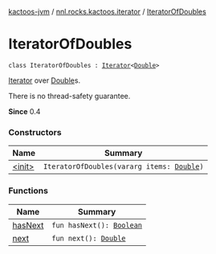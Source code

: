 [kactoos-jvm](../../index.md) / [nnl.rocks.kactoos.iterator](../index.md) / [IteratorOfDoubles](./index.md)

# IteratorOfDoubles

`class IteratorOfDoubles : `[`Iterator`](https://kotlinlang.org/api/latest/jvm/stdlib/kotlin.collections/-iterator/index.html)`<`[`Double`](https://kotlinlang.org/api/latest/jvm/stdlib/kotlin/-double/index.html)`>`

[Iterator](https://kotlinlang.org/api/latest/jvm/stdlib/kotlin.collections/-iterator/index.html) over [Double](https://kotlinlang.org/api/latest/jvm/stdlib/kotlin/-double/index.html)s.

There is no thread-safety guarantee.

**Since**
0.4

### Constructors

| Name | Summary |
|---|---|
| [&lt;init&gt;](-init-.md) | `IteratorOfDoubles(vararg items: `[`Double`](https://kotlinlang.org/api/latest/jvm/stdlib/kotlin/-double/index.html)`)` |

### Functions

| Name | Summary |
|---|---|
| [hasNext](has-next.md) | `fun hasNext(): `[`Boolean`](https://kotlinlang.org/api/latest/jvm/stdlib/kotlin/-boolean/index.html) |
| [next](next.md) | `fun next(): `[`Double`](https://kotlinlang.org/api/latest/jvm/stdlib/kotlin/-double/index.html) |
